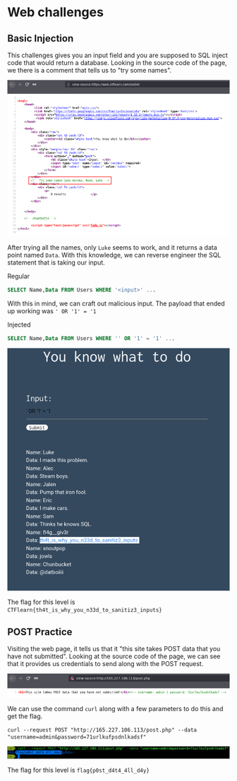 # Web challenges

## Basic Injection

This challenges gives you an input field and you are supposed to SQL inject code that would return a database. Looking in the source code of the page, we there is a comment that tells us to "try some names". 

<img src="images/BasicInjection-1.png">

After trying all the names, only `Luke` seems to work, and it returns a data point named `Data`. With this knowledge, we can reverse engineer the SQL statement that is taking our input.

Regular
```sql
SELECT Name,Data FROM Users WHERE '<input>' ...
```

With this in mind, we can craft out malicious input. The payload that ended up working was `' OR '1' = '1`

Injected
```sql
SELECT Name,Data FROM Users WHERE '' OR '1' = '1' ...
```

<img src="images/BasicInjection-2.png">

The flag for this level is `CTFlearn{th4t_is_why_you_n33d_to_sanitiz3_inputs}`

## POST Practice

Visiting the web page, it tells us that it "this site takes POST data that you have not submitted". Looking at the source code of the page, we can see that it provides us credentials to send along with the POST request.

<img src="images/POSTPractice-1.png">

We can use the command `curl` along with a few parameters to do this and get the flag. 

```shell
curl --request POST "http://165.227.106.113/post.php" --data "username=admin&password=71urlkufpsdnlkadsf"
```

<img src="images/POSTPractice-2.png">

The flag for this level is `flag{p0st_d4t4_4ll_d4y}`
